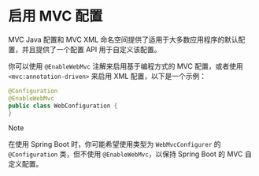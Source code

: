 # 启用 MVC 配置

MVC Java 配置和 MVC XML 命名空间提供了适用于大多数应用程序的默认配置，并且提供了一个配置 API 用于自定义该配置。

你可以使用 `@EnableWebMvc` 注解来启用基于编程方式的 MVC 配置，或者使用 `<mvc:annotation-driven>` 来启用 XML 配置，以下是一个示例：

```java
@Configuration
@EnableWebMvc
public class WebConfiguration {
}
```

> [!NOTE]
>
> 在使用 Spring Boot 时，你可能希望使用类型为 `WebMvcConfigurer` 的 `@Configuration` 类，但不使用 `@EnableWebMvc`，以保持 Spring Boot 的 MVC 自定义配置。